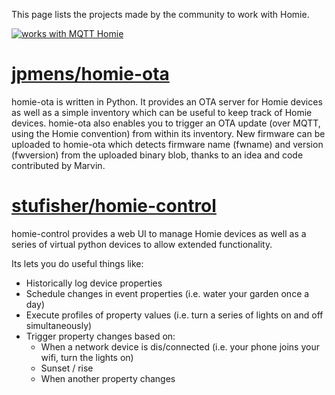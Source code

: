 This page lists the projects made by the community to work with Homie.

[![works with MQTT Homie](https://homieiot.github.io/img/works-with-homie.svg "[works with MQTT Homie")](https://homieiot.github.io/)

# [jpmens/homie-ota](https://github.com/jpmens/homie-ota)

homie-ota is written in Python. It provides an OTA server for Homie devices as well as a simple inventory which can be useful to keep track of Homie devices. homie-ota also enables you to trigger an OTA update (over MQTT, using the Homie convention) from within its inventory. New firmware can be uploaded to homie-ota which detects firmware name (fwname) and version (fwversion) from the uploaded binary blob, thanks to an idea and code contributed by Marvin.

# [stufisher/homie-control](https://github.com/stufisher/homie-control)

homie-control provides a web UI to manage Homie devices as well as a series of virtual python devices to allow extended functionality.

Its lets you do useful things like:

* Historically log device properties
* Schedule changes in event properties (i.e. water your garden once a day)
* Execute profiles of property values (i.e. turn a series of lights on and off simultaneously)
* Trigger property changes based on:
   * When a network device is dis/connected (i.e. your phone joins your wifi, turn the lights on)
   * Sunset / rise
   * When another property changes
